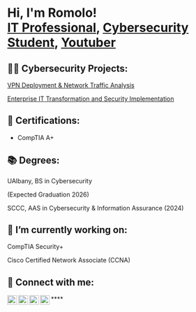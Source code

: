 <h1>Hi, I'm Romolo! <br/><a href="https://github.com/joshmadakor1">IT Professional</a>, <a href="https://www.linkedin.com/in/joshmadakor/">Cybersecurity Student</a>, <a href="https://www.youtube.com/c/joshmadakor">Youtuber</a></h1>

<h2>👨‍💻 Cybersecurity Projects:</h2>

[VPN Deployment & Network Traffic Analysis](https://github.com/RomoloSingh/VPNLab)

[Enterprise IT Transformation and Security Implementation](https://github.com/joshmadakor1/Algorithms-Practice)

<h2>📄 Certifications:</h2>

- CompTIA A+

<h2>📚 Degrees:</h2>
UAlbany, BS in Cybersecurity

(Expected Graduation 2026)


SCCC, AAS in Cybersecurity & Information Assurance (2024)

<h2>🔭 I’m currently working on:</h2>
CompTIA Security+

Cisco Certified Network Associate (CCNA)

<h2> 🤳 Connect with me:</h2>

[<img align="left" alt="JoshMadakor | YouTube" width="22px" src="https://cdn.jsdelivr.net/npm/simple-icons@v3/icons/youtube.svg" />][youtube]
[<img align="left" alt="JoshMadakor | Twitter" width="22px" src="https://cdn.jsdelivr.net/npm/simple-icons@v3/icons/twitter.svg" />][twitter]
[<img align="left" alt="JoshMadakor | LinkedIn" width="22px" src="https://cdn.jsdelivr.net/npm/simple-icons@v3/icons/linkedin.svg" />][linkedin]
[<img align="left" alt="JoshMadakor | Instagram" width="22px" src="https://cdn.jsdelivr.net/npm/simple-icons@v3/icons/instagram.svg" />][instagram]

[twitter]: https://twitter.com/RomoloSingh
[youtube]: https://www.youtube.com/channel/UCetIVWPVFMN6p9gE_puA5fw
[instagram]: https://www.instagram.com/RomoloSingh/
[linkedin]: https://linkedin.com/in/RomoloSingh

<!--
**joshmadakor1/joshmadakor1** is a ✨ _special_ ✨ repository because its `README.md` (this file) appears on your GitHub profile.

Here are some ideas to get you started:

- 🔭 I’m currently working on ...
- 🌱 I’m currently learning ...
- 👯 I’m looking to collaborate on ...
- 🤔 I’m looking for help with ...
- 💬 Ask me about ...
- 📫 How to reach me: ...
- 😄 Pronouns: ...
- ⚡ Fun fact: ...
-->****
